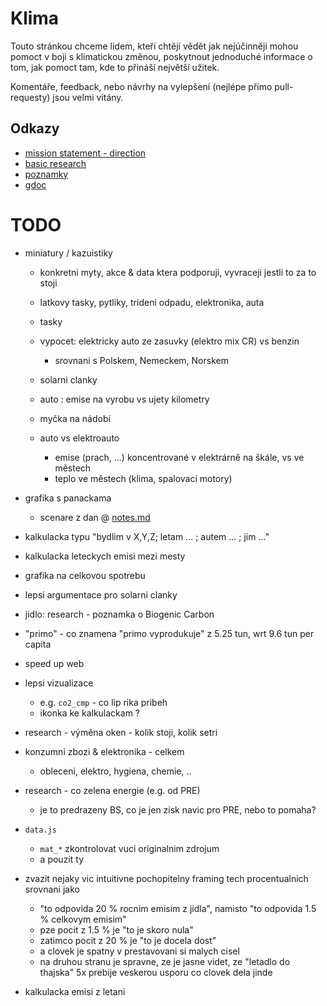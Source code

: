 # Klima

Touto stránkou chceme lidem, kteří chtějí vědět jak nejúčinněji
mohou pomoct v boji s klimatickou změnou, poskytnout jednoduché
informace o tom, jak pomoct tam, kde to přináší největší užitek.

Komentáře, feedback, nebo návrhy na vylepšení (nejlépe přímo pull-requesty) jsou velmi vítány.

## Odkazy

- [mission statement - direction](./direction.md)
- [basic research](./research.md)
- [poznamky](./notes.md)
- [gdoc](https://docs.google.com/spreadsheets/d/1arbOVZUZKpBNe7P7ySRXM5jGnanavbzEEimG9vPJXX4/edit?usp=sharing)


# TODO

- miniatury / kazuistiky
	- konkretni myty, akce & data ktera podporuji, vyvraceji jestli to za to stoji
	- latkovy tasky, pytliky, trideni odpadu, elektronika, auta

	- tasky
	- vypocet: elektricky auto ze zasuvky (elektro mix CR) vs benzin
		- srovnani s Polskem, Nemeckem, Norskem
	- solarni clanky
	- auto : emise na vyrobu vs ujety kilometry
	- myčka na nádobí
	- auto vs elektroauto
		- emise (prach, ...) koncentrované v elektrárně na škále, vs ve městech
		- teplo ve městech (klima, spalovací motory)

- grafika s panackama
	- scenare z dan @ [notes.md](./notes.md)

- kalkulacka typu "bydlim v X,Y,Z; letam ... ; autem ... ; jim ..."
- kalkulacka leteckych emisi mezi mesty
- grafika na celkovou spotrebu

- lepsi argumentace pro solarni clanky
- jidlo: research - poznamka o Biogenic Carbon
	
- "primo" - co znamena "primo vyprodukuje" z 5.25 tun, wrt 9.6 tun per capita
- speed up web
- lepsi vizualizace
    - e.g. `co2_cmp` - co lip rika pribeh
    - ikonka ke kalkulackam ?
- research - výměna oken - kolik stoji, kolik setri
- konzumni zbozi & elektronika - celkem
	- obleceni, elektro, hygiena, chemie, ..

- research - co zelena energie (e.g. od PRE)
    - je to predrazeny BS, co je jen zisk navic pro PRE, nebo to pomaha?
- `data.js`
    - `mat_*` zkontrolovat vuci originalnim zdrojum
    - a pouzit ty
- zvazit nejaky vic intuitivne pochopitelny
    framing tech procentualnich srovnani jako
    - "to odpovida 20 % rocnim emisim z jidla", namisto
      "to odpovida 1.5 % celkovym emisim" 
    - pze pocit z 1.5 % je "to je skoro nula"
    - zatimco pocit z 20 % je "to je docela dost"
    - a clovek je spatny v prestavovani si malych cisel
    - na druhou stranu je spravne, ze je jasne videt, ze
        "letadlo do thajska" 5x prebije veskerou usporu co clovek dela jinde

- kalkulacka emisi z letani

